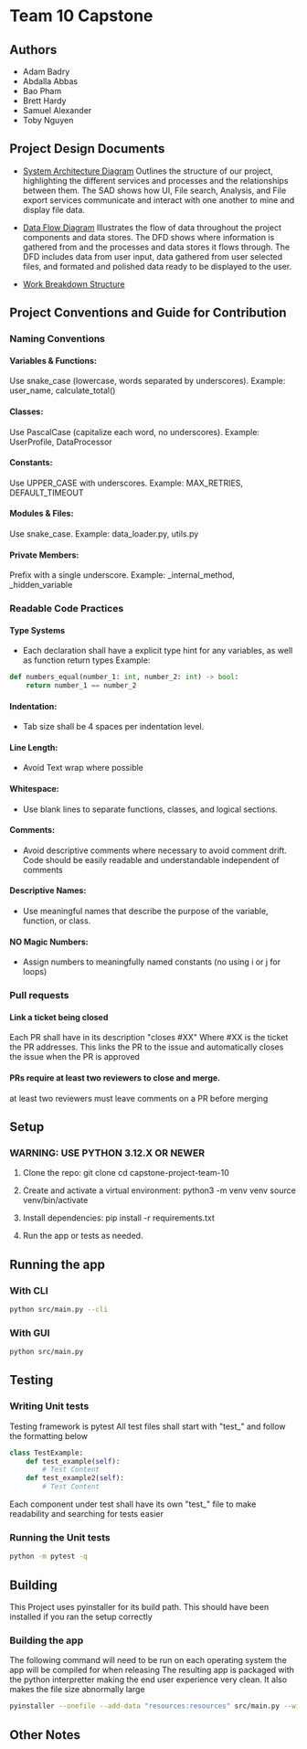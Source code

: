 # Team 10 Capstone
## Authors

- Adam Badry
- Abdalla Abbas
- Bao Pham
- Brett Hardy
- Samuel Alexander
- Toby Nguyen

## Project Design Documents
- [System Architecture Diagram](docs/System%20Architecture%20Diagram.pdf)
Outlines the structure of our project, highlighting the different services and processes and the relationships between them. The SAD shows how UI, File search, Analysis, and File export services communicate and interact with one another to mine and display file data.
- [Data Flow Diagram](docs/Data%20Flow%20Diagram.pdf) Illustrates the flow of data throughout the project components and data stores. The DFD shows where information is gathered from and the processes and data stores it flows through. The DFD includes data from user input, data gathered from user selected files, and formated and polished data ready to be displayed to the user.

- [Work Breakdown Structure]()

## Project Conventions and Guide for Contribution

### Naming Conventions

#### Variables & Functions:
Use snake_case (lowercase, words separated by underscores).
Example: user_name, calculate_total()

#### Classes:
Use PascalCase (capitalize each word, no underscores).
Example: UserProfile, DataProcessor

#### Constants:
Use UPPER_CASE with underscores.
Example: MAX_RETRIES, DEFAULT_TIMEOUT

#### Modules & Files:
Use snake_case.
Example: data_loader.py, utils.py

#### Private Members:
Prefix with a single underscore.
Example: _internal_method, _hidden_variable

### Readable Code Practices

#### Type Systems

- Each declaration shall have a explicit type hint for any variables, as well as function return types 
Example:
```python
def numbers_equal(number_1: int, number_2: int) -> bool:
    return number_1 == number_2
```

#### Indentation:
- Tab size shall be 4 spaces per indentation level.

#### Line Length:
- Avoid Text wrap where possible

#### Whitespace:
- Use blank lines to separate functions, classes, and logical sections.

#### Comments:
- Avoid descriptive comments where necessary to avoid comment drift. 
    Code should be easily readable and understandable independent of comments

#### Descriptive Names:
- Use meaningful names that describe the purpose of the variable, function, or class.

#### NO Magic Numbers:
- Assign numbers to meaningfully named constants (no using i or j for loops)

### Pull requests

#### Link a ticket being closed
Each PR shall have in its description "closes #XX" Where #XX is the ticket the PR addresses.
This links the PR to the issue and automatically closes the issue when the PR is approved

#### PRs require at least two reviewers to close and merge. 
at least two reviewers must leave comments on a PR before merging

## Setup

### WARNING: USE PYTHON 3.12.X OR NEWER
1. Clone the repo:
   git clone <repo-url>
   cd capstone-project-team-10

2. Create and activate a virtual environment:
   python3 -m venv venv
   source venv/bin/activate

3. Install dependencies:
   pip install -r requirements.txt

4. Run the app or tests as needed.

## Running the app

### With CLI
``` sh
python src/main.py --cli 

``` 

### With GUI

``` sh
python src/main.py

``` 
## Testing

### Writing Unit tests
Testing framework is pytest
All test files shall start with "test_"
and follow the formatting below

```python
class TestExample:
    def test_example(self):
        # Test Content
    def test_example2(self):
        # Test Content
```

Each component under test shall have its own "test_" file to make readability and searching for tests easier

### Running the Unit tests

```sh
python -m pytest -q
```

## Building

This Project uses pyinstaller for its build path. This should have been installed if you ran the setup correctly

### Building the app

The following command will need to be run on each operating system the app will be compiled for when releasing
The resulting app is packaged with the python interpretter making the end user experience very clean. It also makes the file size abnormally large

```sh
pyinstaller --onefile --add-data "resources:resources" src/main.py --windowed

```


## Other Notes
